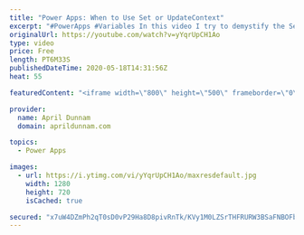 ```yaml
---
title: "Power Apps: When to Use Set or UpdateContext"
excerpt: "#PowerApps #Variables In this video I try to demystify the Set and UpdateContext functions in Power Apps.  I explain what a variable is, what each function does, how to use them and guidelines on when to use each."
originalUrl: https://youtube.com/watch?v=yYqrUpCH1Ao
type: video
price: Free
length: PT6M33S
publishedDateTime: 2020-05-18T14:31:56Z
heat: 55

featuredContent: "<iframe width=\"800\" height=\"500\" frameborder=\"0\" src=\"https://www.youtube.com/embed/yYqrUpCH1Ao\" allow=\"accelerometer; autoplay; encrypted-media; gyroscope; picture-in-picture\" allowfullscreen></iframe>"

provider:
  name: April Dunnam
  domain: aprildunnam.com

topics:
  - Power Apps

images:
  - url: https://i.ytimg.com/vi/yYqrUpCH1Ao/maxresdefault.jpg
    width: 1280
    height: 720
    isCached: true

secured: "x7uW4DZmPh2qT0sD0vP29Ha8D8pivRnTk/KVy1M0LZSrTHFRURW3BSaFNBOFbAlUpMkYq3IDFYkysMz5+p/IyCAhq6U22c8ux3C4Dmck+ztM7wWZcaZi9biGsw7AwTwDSTqbadtFvD0/ZFBPFw+9OKnHYr1gQonQ9SxNhpYndI8Uu1VqGNSHatDMjDbEtqbep91Cf5QHvkWPJScdmUPOH7yuScUmWQ6KA3B9mUDf3ZuzaAmqU6Vh17eT9KT/Z37NnJS7cB0D93ML4VTtTbFNGFB9HVmxNDhwfoLTATWfH/s47KqSTu+x0UIVMXaaoA2vrIAl+7ddcet3rlpCyJHr+4/eHwNmOauM4dZNmMLfkwtETkzcEejG+VjoSmcE5Jtm7rn6PbkLF+9aiKWZ9vUJoN3m7rM7fhRyRDhA/KynXNI=;q+qiBTN2LZevaj4IodLggw=="
---
```


